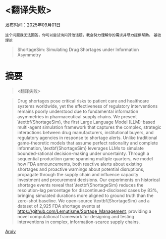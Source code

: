 # <翻译失败>

发布时间：2025年09月01日

`这个问题我无法回答，你可以尝试询问其他话题，我会努力理解你的需求并尽力提供帮助。` `基础理论`

> ShortageSim: Simulating Drug Shortages under Information Asymmetry

# 摘要

> <翻译失败>

> Drug shortages pose critical risks to patient care and healthcare systems worldwide, yet the effectiveness of regulatory interventions remains poorly understood due to fundamental information asymmetries in pharmaceutical supply chains. We present \textbf{ShortageSim}, the first Large Language Model (LLM)-based multi-agent simulation framework that captures the complex, strategic interactions between drug manufacturers, institutional buyers, and regulatory agencies in response to shortage alerts. Unlike traditional game-theoretic models that assume perfect rationality and complete information, \textbf{ShortageSim} leverages LLMs to simulate bounded-rational decision-making under uncertainty. Through a sequential production game spanning multiple quarters, we model how FDA announcements, both reactive alerts about existing shortages and proactive warnings about potential disruptions, propagate through the supply chain and influence capacity investment and procurement decisions. Our experiments on historical shortage events reveal that \textbf{ShortageSim} reduces the resolution-lag percentage for discontinued-disclosed cases by 83\%, bringing simulated durations more aligned to ground truth than the zero-shot baseline. We open-source \textbf{ShortageSim} and a dataset of 2,925 FDA shortage events at https://github.com/Lemutisme/Sortage_Management, providing a novel computational framework for designing and testing interventions in complex, information-scarce supply chains.

[Arxiv](https://arxiv.org/abs/2509.01813)